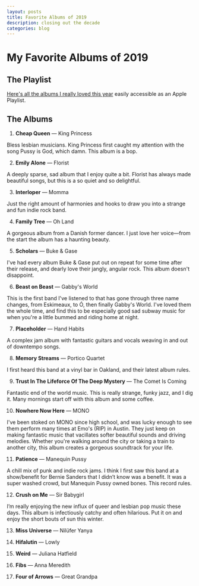 ```yaml
---
layout: posts
title: Favorite Albums of 2019
description: closing out the decade
categories: blog
---
```



# My Favorite Albums of 2019

## The Playlist

[Here's all the albums I really loved this year](https://music.apple.com/us/playlist/favorites-of-2019/pl.u-vp3jjIrk0xN) easily accessible as an Apple Playlist.

## The Albums

1) **Cheap Queen** — King Princess

  Bless lesbian musicians. King Princess first caught my attention with the song Pussy is God, which damn. This album is a bop.

2) **Emily Alone** — Florist

  A deeply sparse, sad album that I enjoy quite a bit. Florist has always made beautiful songs, but this is a so quiet and so delightful.

3) **Interloper** — Momma

  Just the right amount of harmonies and hooks to draw you into a strange and fun indie rock band.

4) **Family Tree** — Oh Land

  A gorgeous album from a Danish former dancer. I just love her voice—from the start the album has a haunting beauty.

5) **Scholars** — Buke & Gase

  I've had every album Buke & Gase put out on repeat for some time after their release, and dearly love their jangly, angular rock. This album doesn't disappoint.

6) **Beast on Beast** — Gabby's World

  This is the first band I've listened to that has gone through three name changes, from Eskimeaux, to Ó, then finally Gabby's World. I've loved them the whole time, and find this to be especially good sad subway music for when you're a little bummed and riding home at night.

7) **Placeholder** — Hand Habits

  A complex jam album with fantastic guitars and vocals weaving in and out of downtempo songs.

8) **Memory Streams** — Portico Quartet

  I first heard this band at a vinyl bar in Oakland, and their latest album rules.

9) **Trust In The Lifeforce Of The Deep Mystery** — The Comet Is Coming

  Fantastic end of the world music. This is really strange, funky jazz, and I dig it. Many mornings start off with this album and some coffee.

10) **Nowhere Now Here** — MONO

  I've been stoked on MONO since high school, and was lucky enough to see them perform many times at Emo's (RIP) in Austin. They just keep on making fantastic music that vacillates softer beautiful sounds and driving melodies. Whether you're walking around the city or taking a train to another city, this album creates a gorgeous soundtrack for your life.

11) **Patience** — Manequin Pussy

   A chill mix of punk and indie rock jams. I think I first saw this band at a show/benefit for Bernie Sanders that I didn’t know was a benefit. It was a super washed crowd, but Manequin Pussy owned bones. This record rules.

12) **Crush on Me** — Sir Babygirl

   I’m really enjoying the new influx of queer and lesbian pop music these days. This album is infectiously catchy and often hilarious. Put it on and enjoy the short bouts of sun this winter.

13) **Miss Universe** — Nilüfer Yanya

		

14) **Hifalutin** — Lowly

15) **Weird** — Juliana Hatfield

16) **Fibs** — Anna Meredith

17) **Four of Arrows** — Great Grandpa

